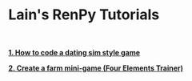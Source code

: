 # Lain's RenPy Tutorials

<br>

[**1. How to code a dating sim style game**](https://github.com/maim-lain/renpy/blob/master/dating-sim.md)

[**2. Create a farm mini-game (Four Elements Trainer)**](https://github.com/maim-lain/renpy/blob/master/farm-game.md)
